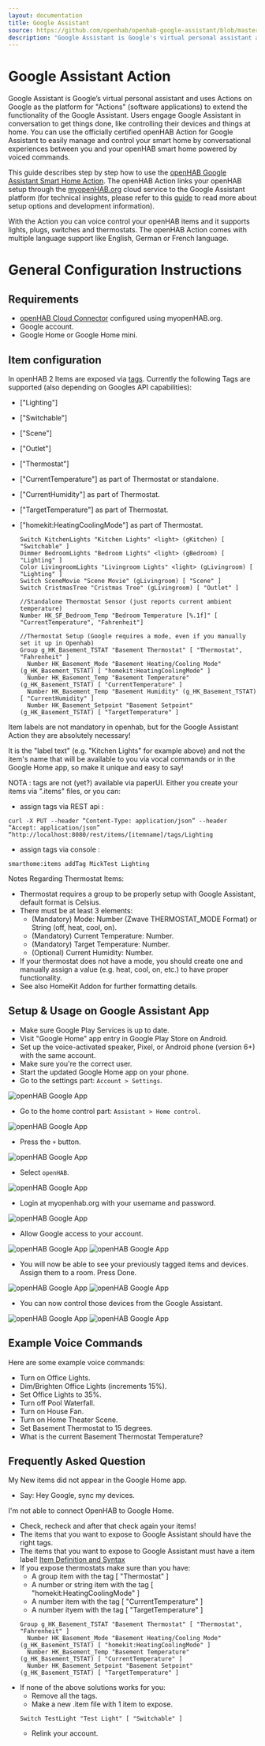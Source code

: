 ```yaml
---
layout: documentation
title: Google Assistant
source: https://github.com/openhab/openhab-google-assistant/blob/master/docs/USAGE.md
description: "Google Assistant is Google's virtual personal assistant and uses Actions on Google as the platform for \"Actions\" (software applications) to extend the functionality of the Google Assistant."
---
```


# Google Assistant Action

Google Assistant is Google’s virtual personal assistant and uses Actions on Google as the platform for "Actions" (software applications) to extend the functionality of the Google Assistant. Users engage Google Assistant in conversation to get things done, like controlling their devices and things at home. You can use the officially certified openHAB Action for Google Assistant to easily manage and control your smart home by conversational experiences between you and your openHAB smart home powered by voiced commands.

This guide describes step by step how to use the [openHAB Google Assistant Smart Home Action](https://assistant.google.com/services/a/uid/000000f5c61c627e?hl=en-US&source=web). The openHAB Action links your openHAB setup through the [myopenHAB.org](https://www.myopenhab.org) cloud service to the Google Assistant platform (for technical insights, please refer to this [guide](https://github.com/openhab/openhab-google-assistant/blob/master/README.md) to read more about setup options and development information).

With the Action you can voice control your openHAB items and it supports lights, plugs, switches and thermostats. The openHAB Action comes with multiple language support like English, German or French language.

# General Configuration Instructions

## Requirements

* [openHAB Cloud Connector](http://docs.openhab.org/addons/ios/openhabcloud/readme.html) configured using myopenHAB.org.
* Google account.
* Google Home or Google Home mini.

## Item configuration
In openHAB 2 Items are exposed via [tags](https://www.openhab.org/docs/configuration/items.html#item-definition-and-syntax). Currently the following Tags are supported (also depending on Googles API capabilities):
* ["Lighting"]
* ["Switchable"]
* ["Scene"]
* ["Outlet"]
* ["Thermostat"] 
* ["CurrentTemperature"] as part of Thermostat or standalone.
* ["CurrentHumidity"] as part of Thermostat.
* ["TargetTemperature"] as part of Thermostat.
* ["homekit:HeatingCoolingMode"] as part of Thermostat.

  ```
  Switch KitchenLights "Kitchen Lights" <light> (gKitchen) [ "Switchable" ]
  Dimmer BedroomLights "Bedroom Lights" <light> (gBedroom) [ "Lighting" ]
  Color LivingroomLights "Livingroom Lights" <light> (gLivingroom) [ "Lighting" ]
  Switch SceneMovie "Scene Movie" (gLivingroom) [ "Scene" ]
  Switch CristmasTree "Cristmas Tree" (gLivingroom) [ "Outlet" ]
  
  //Standalone Thermostat Sensor (just reports current ambient temperature)
  Number HK_SF_Bedroom_Temp "Bedroom Temperature [%.1f]" [ "CurrentTemperature", "Fahrenheit"]
  
  //Thermostat Setup (Google requires a mode, even if you manually set it up in Openhab)
  Group g_HK_Basement_TSTAT "Basement Thermostat" [ "Thermostat", "Fahrenheit" ]
    Number HK_Basement_Mode "Basement Heating/Cooling Mode" (g_HK_Basement_TSTAT) [ "homekit:HeatingCoolingMode" ]
    Number HK_Basement_Temp "Basement Temperature" (g_HK_Basement_TSTAT) [ "CurrentTemperature" ]
    Number HK_Basement_Temp "Basement Humidity" (g_HK_Basement_TSTAT) [ "CurrentHumidity" ]
    Number HK_Basement_Setpoint "Basement Setpoint" (g_HK_Basement_TSTAT) [ "TargetTemperature" ]
  ```

Item labels are not mandatory in openhab, but for the Google Assistant Action they are absolutely necessary!

It is the "label text" (e.g. "Kitchen Lights" for example above) and not the item's name that will be available to you via vocal commands or in the Google Home app, so make it unique and easy to say!

NOTA : tags are not (yet?) available via paperUI. Either you create your items via ".items" files, or you can:
- assign tags via REST api :
 ```
 curl -X PUT --header “Content-Type: application/json” --header “Accept: application/json” “http://localhost:8080/rest/items/[itemname]/tags/Lighting
  ```
- assign tags via console :
 ```
 smarthome:items addTag MickTest Lighting
 ```

Notes Regarding Thermostat Items:
- Thermostat requires a group to be properly setup with Google Assistant, default format is Celsius.
- There must be at least 3 elements:
  * (Mandatory) Mode: Number (Zwave THERMOSTAT_MODE Format) or String (off, heat, cool, on).
  * (Mandatory) Current Temperature: Number.
  * (Mandatory) Target Temperature: Number.
  * (Optional) Current Humidity: Number.
- If your thermostat does not have a mode, you should create one and manually assign a value (e.g. heat, cool, on, etc.) to have proper functionality.
- See also HomeKit Addon for further formatting details.

## Setup & Usage on Google Assistant App
* Make sure Google Play Services is up to date.
* Visit "Google Home" app entry in Google Play Store on Android.
* Set up the voice-activated speaker, Pixel, or Android phone (version 6+) with the same  account.
* Make sure you're the correct user.
* Start the updated Google Home app on your phone.
* Go to the settings part: `Account > Settings`.

![openHAB Google App](images/Screenshot_1.png)

* Go to the home control part: `Assistant > Home control`.

![openHAB Google App](images/Screenshot_2.png)

* Press the `+` button.

![openHAB Google App](images/Screenshot_3.png)

* Select `openHAB`.

![openHAB Google App](images/Screenshot_4.png)

* Login at myopenhab.org with your username and password.

![openHAB Google App](images/Screenshot_5.png)

* Allow Google access to your account.

![openHAB Google App](images/Screenshot_6.png)
![openHAB Google App](images/Screenshot_7.png)

* You will now be able to see your previously tagged items and devices. Assign them to a room. Press Done.

![openHAB Google App](images/Screenshot_8.png)
![openHAB Google App](images/Screenshot_9.png)

* You can now control those devices from the Google Assistant.

![openHAB Google App](images/Screenshot_10.png)
![openHAB Google App](images/Screenshot_11.png)


## Example Voice Commands

Here are some example voice commands:

 * Turn on Office Lights.
 * Dim/Brighten Office Lights (increments 15%).
 * Set Office Lights to 35%.
 * Turn off Pool Waterfall.
 * Turn on House Fan.
 * Turn on Home Theater Scene.
 * Set Basement Thermostat to 15 degrees.
 * What is the current Basement Thermostat Temperature?

 ## Frequently Asked Question

 My New items did not appear in the Google Home app.
 
 * Say: Hey Google, sync my devices.

 I'm not able to connect OpenHAB to Google Home.

* Check, recheck and after that check again your items!
* The items that you want to expose to Google Assistant should have the right tags.
* The items that you want to expose to Google Assistant must have a item label! [Item Definition and Syntax](https://www.openhab.org/docs/configuration/items.html#item-definition-and-syntax)
* If you expose thermostats make sure than you have:
  * A group item with the tag [ "Thermostat" ]
  * A number or string item with the tag [ "homekit:HeatingCoolingMode" ]
  * A number item with the tag [ "CurrentTemperature" ]
  * A number ityem with the tag [ "TargetTemperature" ]
  ```
  Group g_HK_Basement_TSTAT "Basement Thermostat" [ "Thermostat", "Fahrenheit" ]
    Number HK_Basement_Mode "Basement Heating/Cooling Mode" (g_HK_Basement_TSTAT) [ "homekit:HeatingCoolingMode" ]
    Number HK_Basement_Temp "Basement Temperature" (g_HK_Basement_TSTAT) [ "CurrentTemperature" ]
    Number HK_Basement_Setpoint "Basement Setpoint" (g_HK_Basement_TSTAT) [ "TargetTemperature" ]
  ```
* If none of the above solutions works for you: 
  * Remove all the tags.
  * Make a new .item file with 1 item to expose.
  ```
  Switch TestLight "Test Light" [ "Switchable" ]
  ```
  * Relink your account.

